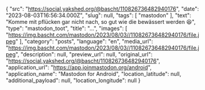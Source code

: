 {
  "src": "https://social.yakshed.org/@bascht/110826736482940176",
  "date": "2023-08-03T16:56:34.000Z",
  "slug": null,
  "tags": [
    "mastodon"
  ],
  "text": "Komme mit pflücken gar nicht nach, so gut wie die bewässert werden 😆",
  "type": "mastodon_toot",
  "title": "…",
  "images": [
    "https://img.bascht.com/mastodon/2023/08/03//110826736482940176/file.jpeg"
  ],
  "category": "posts",
  "language": "en",
  "media_url": "https://img.bascht.com/mastodon/2023/08/03//110826736482940176/file.jpeg",
  "description": null,
  "preview_url": null,
  "original_url": "https://social.yakshed.org/@bascht/110826736482940176",
  "application_url": "https://app.joinmastodon.org/android",
  "application_name": "Mastodon for Android",
  "location_latitude": null,
  "additional_payload": null,
  "location_longitude": null
}